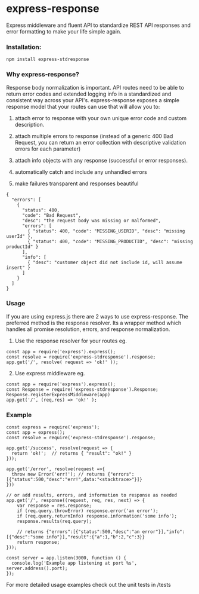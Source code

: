 # express-response 

Express middleware and fluent API to standardize REST API responses and error formatting to make your life simple again.

### Installation:
```
npm install express-stdresponse
```

### Why express-response?
Response body normalization is important. API routes need to be able to return error codes and extended logging info in a standardized and consistent way across your API's. express-response exposes a simple response model that your routes can use that will allow you to:

1. attach error to response with your own unique error code and custom description. 

2. attach multiple errors to response (instead of a generic 400 Bad Request, you can return an error collection with descriptive validation errors for each parameter)

3. attach info objects with any response (successful or error responses).

4. automatically catch and include any unhandled errors

5. make failures transparent and responses beautiful
```
{
  "errors": [
    {
      "status": 400,
      "code": "Bad Request",
      "desc": "the request body was missing or malformed",
      "errors": [
        { "status": 400, "code": "MISSING_USERID", "desc": "missing userId" },
        { "status": 400, "code": "MISSING_PRODUCTID", "desc": "missing productId" }
      ],
      "info": [ 
        { "desc": "customer object did not include id, will assume insert" } 
      ]
    }
  ]
}
```

### Usage 
If you are using express.js there are 2 ways to use express-response.
The preferred method is the response resolver. Its a wrapper method which
handles all promise resolution, errors, and response normalization.

1. Use the response resolver for your routes eg.
```
const app = require('express').express();
const resolve = require('express-stdresponse').response;
app.get('/', resolve( request => 'ok!' ));
```

2. Use express middleware eg.
```
const app = require('express').express();
const Response = require('express-stdresponse').Response;
Response.registerExpressMiddleware(app)
app.get('/', (req,res) => 'ok!' );
```

### Example
```
const express = require('express');
const app = express();
const resolve = require('express-stdresponse').response;

app.get('/success', resolve(request => {
  return 'ok!';  // returns { "result": "ok!" }
}));

app.get('/error', resolve(request =>{
  throw new Error('err!'); // returns {"errors":[{"status":500,"desc":"err!",data:"<stacktrace>"}]}
}))

// or add results, errors, and information to response as needed
app.get('/', response((request, req, res, next) => {
    var response = res.response;
    if (req.query.throwError) response.error('an error');
    if (req.query.returnInfo) response.information('some info');    
    response.results(req.query); 

    // returns {"errors":[{"status":500,"desc":"an error"}],"info":[{"desc":"some info"}],"result":{"a":1,"b":2,"c":3}}
    return response;
}));

const server = app.listen(3000, function () {
  console.log('Example app listening at port %s', server.address().port);
});
```

For more detailed usage examples check out the unit tests in /tests